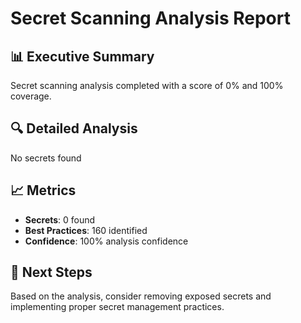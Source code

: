 # Secret Scanning Analysis Report

## 📊 Executive Summary
Secret scanning analysis completed with a score of 0% and 100% coverage.

## 🔍 Detailed Analysis
No secrets found

## 📈 Metrics
- **Secrets**: 0 found
- **Best Practices**: 160 identified
- **Confidence**: 100% analysis confidence

## 🎯 Next Steps
Based on the analysis, consider removing exposed secrets and implementing proper secret management practices.
